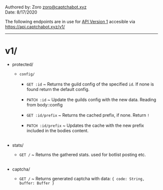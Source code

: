 Authored by: Zoro <zoro@captchabot.xyz></br>
Date: 8/17/2020

The following endpoints are in use for [API Version 1](https://api.captchabot.xyz/v1/) accesible via https://api.captchabot.xyz/v1/
***
# v1/

- protected/

	- ``config/``</br></br>
		- ``GET :id`` ~ Returns the guild config of the specified ``id``. If none is found return the default config.</br></br>
		- ``PATCH :id`` ~ Update the guilds config with the new data. Reading from body::config</br></br>
		- ``GET :id/prefix`` ~ Returns the cached prefix, if none. Return `!`</br></br>
		- ``PATCH :id/prefix`` ~ Updates the cache with the new prefix included in the bodies content.</br></br>
- stats/
	- ``GET /`` ~ Returns the gathered stats. used for botlist posting etc.</br></br>

- captcha/
	- ``GET /`` ~ Returns generated captcha with data: ```{ code: String, buffer: Buffer }```